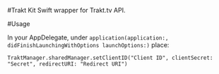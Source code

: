 #Trakt Kit
Swift wrapper for Trakt.tv  API.

#Usage

In your AppDelegate, under <code>application(application:, didFinishLaunchingWithOptions launchOptions:)</code> place:
```
TraktManager.sharedManager.setClientID("Client ID", clientSecret: "Secret", redirectURI: "Redirect URI")
```
